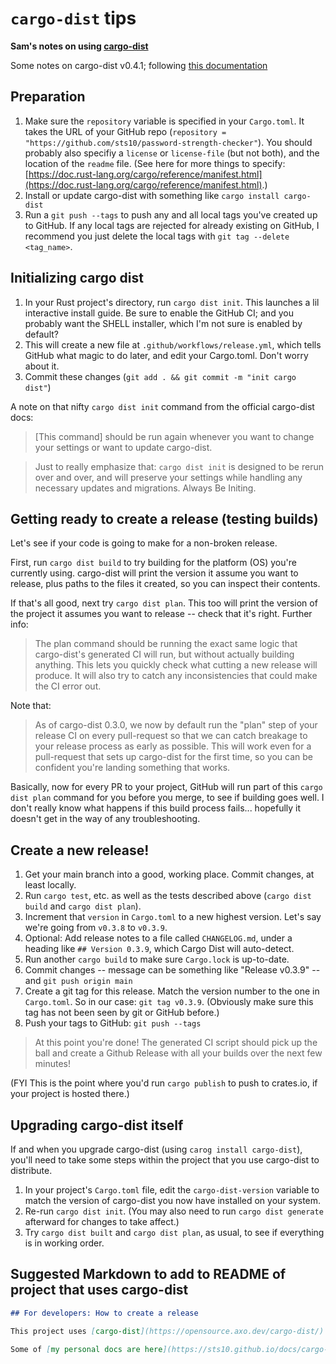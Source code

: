 # `cargo-dist` tips

**Sam's notes on using [cargo-dist](https://opensource.axo.dev/cargo-dist/)**

Some notes on cargo-dist v0.4.1; following [this documentation](https://opensource.axo.dev/cargo-dist/book/way-too-quickstart.html)

## Preparation

1. Make sure the `repository` variable is specified in your `Cargo.toml`. It takes the URL of your GitHub repo (`repository = "https://github.com/sts10/password-strength-checker"`). You should probably also specifiy a `license` or `license-file` (but not both), and the location of the `readme` file. (See here for more things to specify: [https://doc.rust-lang.org/cargo/reference/manifest.html](https://doc.rust-lang.org/cargo/reference/manifest.html).)
2. Install or update cargo-dist with something like `cargo install cargo-dist`
3. Run a `git push --tags` to push any and all local tags you've created up to GitHub. If any local tags are rejected for already existing on GitHub, I recommend you just delete the local tags with `git tag --delete <tag_name>`.

## Initializing cargo dist

1. In your Rust project's directory, run `cargo dist init`. This launches a lil interactive install guide. Be sure to enable the GitHub CI; and you probably want the SHELL installer, which I'm not sure is enabled by default?
2. This will create a new file at `.github/workflows/release.yml`, which tells GitHub what magic to do later, and edit your Cargo.toml. Don't worry about it.
3. Commit these changes (`git add . && git commit -m "init cargo dist"`)

A note on that nifty `cargo dist init` command from the official cargo-dist docs:
> [This command] should be run again whenever you want to change your settings or want to update cargo-dist.

> Just to really emphasize that: `cargo dist init` is designed to be rerun over and over, and will preserve your settings while handling any necessary updates and migrations. Always Be Initing.

## Getting ready to create a release (testing builds)

Let's see if your code is going to make for a non-broken release. 

First, run `cargo dist build` to try building for the platform (OS) you're currently using. cargo-dist will print the version it assume you want to release, plus paths to the files it created, so you can inspect their contents.

If that's all good, next try `cargo dist plan`. This too will print the version of the project it assumes you want to release -- check that it's right. Further info:
> The plan command should be running the exact same logic that cargo-dist's generated CI will run, but without actually building anything. This lets you quickly check what cutting a new release will produce. It will also try to catch any inconsistencies that could make the CI error out.

Note that: 
> As of cargo-dist 0.3.0, we now by default run the "plan" step of your release CI on every pull-request so that we can catch breakage to your release process as early as possible. This will work even for a pull-request that sets up cargo-dist for the first time, so you can be confident you're landing something that works.

Basically, now for every PR to your project, GitHub will run part of this `cargo dist plan` command for you before you merge, to see if building goes well. I don't really know what happens if this build process fails... hopefully it doesn't get in the way of any troubleshooting.

## Create a new release!
1. Get your main branch into a good, working place. Commit changes, at least locally.
2. Run `cargo test`, etc. as well as the tests described above (`cargo dist build` and `cargo dist plan`).
3. Increment that `version` in `Cargo.toml` to a new highest version. Let's say we're going from `v0.3.8` to `v0.3.9`.
4. Optional: Add release notes to a file called `CHANGELOG.md`, under a heading like `## Version 0.3.9`, which Cargo Dist will auto-detect.
5. Run another `cargo build` to make sure `Cargo.lock` is up-to-date.
6. Commit changes -- message can be something like "Release v0.3.9" -- and `git push origin main`
7. Create a git tag for this release. Match the version number to the one in `Cargo.toml`. So in our case: `git tag v0.3.9`. (Obviously make sure this tag has not been seen by git or GitHub before.)
8. Push your tags to GitHub: `git push --tags`

> At this point you're done! The generated CI script should pick up the ball and create a Github Release with all your builds over the next few minutes!

(FYI This is the point where you'd run `cargo publish` to push to crates.io, if your project is hosted there.)

## Upgrading cargo-dist itself

If and when you upgrade cargo-dist (using `carog install cargo-dist`), you'll need to take some steps within the project that you use cargo-dist to distribute. 

1. In your project's `Cargo.toml` file, edit the `cargo-dist-version` variable to match the version of cargo-dist you now have installed on your system.
2. Re-run `cargo dist init`. (You may also need to run `cargo dist generate` afterward for changes to take affect.)
3. Try `cargo dist built` and `cargo dist plan`, as usual, to see if everything is in working order.

## Suggested Markdown to add to README of project that uses cargo-dist

```markdown
## For developers: How to create a release

This project uses [cargo-dist](https://opensource.axo.dev/cargo-dist/) to create releases. 

Some of [my personal docs are here](https://sts10.github.io/docs/cargo-dist-tips.html); but basically, `cargo install cargo-dist`. When you're ready to cut a new release, test the current state of the project with `cargo dist build` and `cargo dist plan`. If that went well, create a new git tag that matches the current project version in `Cargo.toml` with `git tag vX.X.X`. Finally, run `git push --tags` to kick off the release process. GitHub will handle it from here -- check your project's GitHub Releases page in about 5 to 10 minutes.
```
